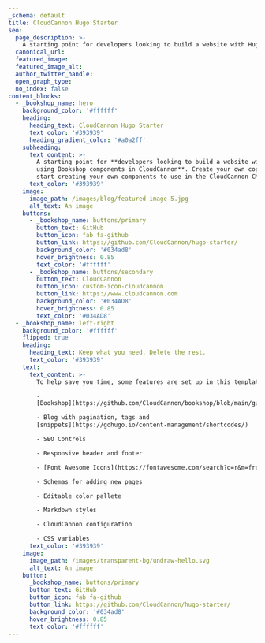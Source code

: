 ```yaml
---
_schema: default
title: CloudCannon Hugo Starter
seo:
  page_description: >-
    A starting point for developers looking to build a website with Hugo, using Bookshop components in CloudCannon.
  canonical_url:
  featured_image:
  featured_image_alt:
  author_twitter_handle:
  open_graph_type:
  no_index: false
content_blocks:
  - _bookshop_name: hero
    background_color: '#ffffff'
    heading:
      heading_text: CloudCannon Hugo Starter
      text_color: '#393939'
      heading_gradient_color: '#a0a2ff'
    subheading:
      text_content: >-
        A starting point for **developers looking to build a website with Hugo,
        using Bookshop components in CloudCannon**. Create your own copy, and
        start creating your own components to use in the CloudCannon CMS.
      text_color: '#393939'
    image:
      image_path: /images/blog/featured-image-5.jpg
      alt_text: An image
    buttons:
      - _bookshop_name: buttons/primary
        button_text: GitHub
        button_icon: fab fa-github
        button_link: https://github.com/CloudCannon/hugo-starter/
        background_color: '#034ad8'
        hover_brightness: 0.85
        text_color: '#ffffff'
      - _bookshop_name: buttons/secondary
        button_text: CloudCannon
        button_icon: custom-icon-cloudcannon
        button_link: https://www.cloudcannon.com
        background_color: '#034AD8'
        hover_brightness: 0.85
        text_color: '#034AD8'
  - _bookshop_name: left-right
    background_color: '#ffffff'
    flipped: true
    heading:
      heading_text: Keep what you need. Delete the rest.
      text_color: '#393939'
    text:
      text_content: >-
        To help save you time, some features are set up in this template, like:

        -
        [Bookshop](https://github.com/CloudCannon/bookshop/blob/main/guides/hugo.adoc)

        - Blog with pagination, tags and
        [snippets](https://gohugo.io/content-management/shortcodes/)

        - SEO Controls

        - Responsive header and footer

        - [Font Awesome Icons](https://fontawesome.com/search?o=r&m=free)

        - Schemas for adding new pages

        - Editable color pallete

        - Markdown styles

        - CloudCannon configuration

        - CSS variables
      text_color: '#393939'
    image:
      image_path: /images/transparent-bg/undraw-hello.svg
      alt_text: An image
    button:
      _bookshop_name: buttons/primary
      button_text: GitHub
      button_icon: fab fa-github
      button_link: https://github.com/CloudCannon/hugo-starter/
      background_color: '#034ad8'
      hover_brightness: 0.85
      text_color: '#ffffff'
---
```

